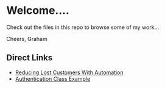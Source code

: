 # Welcome....

Check out the files in this repo to browse some of my work...

Cheers,
Graham

## Direct Links
- [Reducing Lost Customers With Automation](https://github.com/Glathrop/outlinesAndDemos/blob/master/reducingLostCustomers.md)
- [Authentication Class Example](https://github.com/Glathrop/outlinesAndDemos/blob/master/exampleAuthenticationClass.js)
